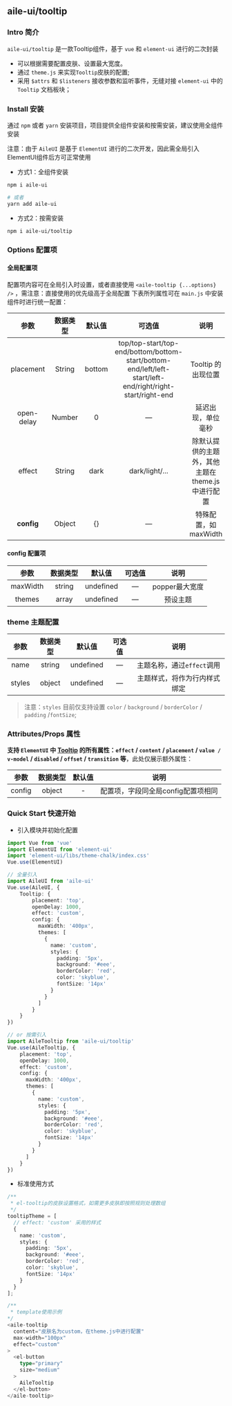 ## aile-ui/tooltip

### Intro 简介

`aile-ui/tooltip` 是一款Tooltip组件，基于 `vue` 和 `element-ui` 进行的二次封装
- 可以根据需要配置皮肤、设置最大宽度。
- 通过 `theme.js` 来实现`Tooltip`皮肤的配置;
- 采用 `$attrs` 和 `$listeners` 接收参数和监听事件，无缝对接 `element-ui` 中的 `Tooltip` 文档板块；

### Install 安装

通过 `npm` 或者 `yarn` 安装项目，项目提供全组件安装和按需安装，建议使用全组件安装

注意：由于 `AileUI` 是基于 `ElementUI` 进行的二次开发，因此需全局引入ElementUI组件后方可正常使用

- 方式1：全组件安装

```bash
npm i aile-ui

# 或者
yarn add aile-ui
```

- 方式2：按需安装

```bash
npm i aile-ui/tooltip
```

### Options 配置项

#### 全局配置项

配置项内容可在全局引入时设置，或者直接使用 `<aile-tooltip {...options} />` ，需注意：直接使用的优先级高于全局配置
下表所列属性可在 `main.js` 中安装组件时进行统一配置：

|    参数    | 数据类型 | 默认值 |                                                  可选值                                                   |                       说明                       |
| :--------: | :------: | :----: | :-------------------------------------------------------------------------------------------------------: | :----------------------------------------------: |
| placement  |  String  | bottom | top/top-start/top-end/bottom/bottom-start/bottom-end/left/left-start/left-end/right/right-start/right-end |                Tooltip 的出现位置                |
| open-delay |  Number  |   0    |                                                     —                                                     |                延迟出现，单位毫秒                |
|   effect   |  String  |  dark  |                                              dark/light/...                                               | 除默认提供的主题外，其他主题在theme.js中进行配置 |
| **config** |  Object  |   {}   |                                                     —                                                     |               特殊配置，如maxWidth               |

#### config 配置项

|   参数   | 数据类型 |  默认值   | 可选值 |      说明      |
| :------: | :------: | :-------: | :----: | :------------: |
| maxWidth |  string  | undefined |   —    | popper最大宽度 |
|  themes  |  array   | undefined |   —    |    预设主题    |

### theme 主题配置

|  参数  | 数据类型 |  默认值   | 可选值 |             说明             |
| :----: | :------: | :-------: | :----: | :--------------------------: |
|  name  |  string  | undefined |   —    |  主题名称，通过`effect`调用  |
| styles |  object  | undefined |   —    | 主题样式，将作为行内样式绑定 |

> 注意：`styles` 目前仅支持设置 `color` / `background` / `borderColor` / `padding` /`fontSize`;

### Attributes/Props 属性

**支持 `ElementUI` 中 [Tooltip](https://element.eleme.cn/#/zh-CN/component/tooltip) 的所有属性：`effect` / `content` / `placement` / `value / v-model` / `disabled` / `offset` / `transition` 等**，此处仅展示额外属性：

|  参数  | 数据类型 | 默认值 |                说明                |
| :----: | :------: | :----: | :--------------------------------: |
| config |  object  |   -    | 配置项，字段同全局config配置项相同 |


### Quick Start 快速开始

- 引入模块并初始化配置

```ts
import Vue from 'vue'
import ElementUI from 'element-ui'
import 'element-ui/libs/theme-chalk/index.css'
Vue.use(ElementUI)

// 全量引入
import AileUI from 'aile-ui'
Vue.use(AileUI, {
    Tooltip: {
        placement: 'top', 
        openDelay: 1000, 
        effect: 'custom',
        config: { 
          maxWidth: '400px',
          themes: [
            {
              name: 'custom',
              styles: {
                padding: '5px',
                background: '#eee',
                borderColor: 'red',
                color: 'skyblue',
                fontSize: '14px'
              }
            }
          ]
        }
    }
})

// or 按需引入
import AileTooltip from 'aile-ui/tooltip'
Vue.use(AileTooltip, {
    placement: 'top', 
    openDelay: 1000, 
    effect: 'custom',
    config: { 
      maxWidth: '400px',
      themes: [
        {
          name: 'custom',
          styles: {
            padding: '5px',
            background: '#eee',
            borderColor: 'red',
            color: 'skyblue',
            fontSize: '14px'
          }
        }
      ]
    }
})

```

- 标准使用方式

```ts
/**
 * el-tooltip的皮肤设置格式，如需更多皮肤即按照规则处理数组
 */
tooltipTheme = [
  // effect: 'custom' 采用的样式
  {
    name: 'custom',
    styles: {
      padding: '5px',
      background: '#eee',
      borderColor: 'red',
      color: 'skyblue',
      fontSize: '14px'
    }
  }
];

/**
 * template使用示例
*/
<aile-tooltip
  content="皮肤名为custom，在theme.js中进行配置"
  max-width="100px"
  effect="custom"
>
  <el-button
    type="primary"
    size="medium"
  >
    AileTooltip
  </el-button>
</aile-tooltip>

```

